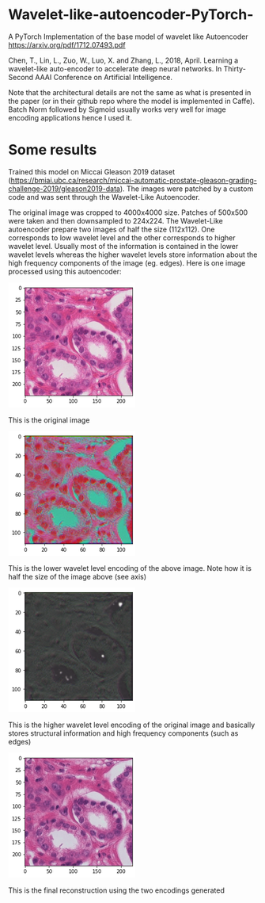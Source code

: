 # Wavelet-like-autoencoder-PyTorch-
A PyTorch Implementation of the base model of wavelet like Autoencoder
https://arxiv.org/pdf/1712.07493.pdf

Chen, T., Lin, L., Zuo, W., Luo, X. and Zhang, L., 2018, April. Learning a wavelet-like auto-encoder to accelerate deep neural networks. In Thirty-Second AAAI Conference on Artificial Intelligence.

Note that the architectural details are not the same as what is presented in the paper (or in their github repo where the model is implemented in Caffe). Batch Norm followed by Sigmoid usually works very well for image encoding applications hence I used it.

# Some results

Trained this model on Miccai Gleason 2019 dataset (https://bmiai.ubc.ca/research/miccai-automatic-prostate-gleason-grading-challenge-2019/gleason2019-data). The images were patched by a custom code and was sent through the Wavelet-Like Autoencoder. 

The original image was cropped to 4000x4000 size. Patches of 500x500 were taken and then downsampled to 224x224. The Wavelet-Like autoencoder prepare two images of half the size (112x112). One corresponds to low wavelet level and the other corresponds to higher wavelet level. Usually most of the information is contained in the lower wavelet levels whereas the higher wavelet levels store information about the high frequency components of the image (eg. edges). Here is one image processed using this autoencoder:

![Original Image](https://github.com/kartikeya-badola/Wavelet-like-autoencoder-PyTorch-/blob/master/original%20image.png)

This is the original image

![Wavelet Level 1](https://github.com/kartikeya-badola/Wavelet-like-autoencoder-PyTorch-/blob/master/wavelet%20level%201.png)

This is the lower wavelet level encoding of the above image. Note how it is half the size of the image above (see axis)

![Wavelet Level 2](https://github.com/kartikeya-badola/Wavelet-like-autoencoder-PyTorch-/blob/master/wavelet%20level%202.png)

This is the higher wavelet level encoding of the original image and basically stores structural information and high frequency components (such as edges)

![Reconstruction](https://github.com/kartikeya-badola/Wavelet-like-autoencoder-PyTorch-/blob/master/reconstruction.png)

This is the final reconstruction using the two encodings generated
